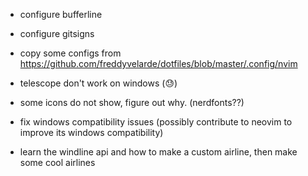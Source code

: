 * configure bufferline

* configure gitsigns

* copy some configs from https://github.com/freddyvelarde/dotfiles/blob/master/.config/nvim

* telescope don't work on windows (😓)

* some icons do not show, figure out why. (nerdfonts??)

* fix windows compatibility issues (possibly contribute to neovim to improve its windows compatibility)

* learn the windline api and how to make a custom airline, then make some cool airlines

